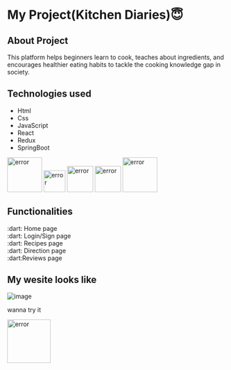 <h1>My Project(Kitchen Diaries)😇</h1>
<h2>About Project</h2>
<p>This platform helps beginners learn to cook, teaches about ingredients, and encourages healthier eating habits to tackle the cooking knowledge gap in society.  </p>
<h2>Technologies used</h2>
<ul>
  <li>Html</li>
  <li>Css</li>
  <li>JavaScript</li>
  <li>React</li>
  <li>Redux</li>
  <li>SpringBoot</li>
</ul>
<div>
  <img style="width:80px"src="https://cdn3d.iconscout.com/3d/free/thumb/free-html-5728485-4781249.png?f=webp" alt="error"/>
  <img style="width:50px"src="https://upload.wikimedia.org/wikipedia/commons/thumb/d/d5/CSS3_logo_and_wordmark.svg/1200px-CSS3_logo_and_wordmark.svg.png" alt="error"/>
  <img style="width:60px"src="https://www.freepnglogos.com/uploads/javascript-png/png-javascript-badge-picture-8.png" alt="error"/>
  <img style="width:60px"src="https://ionicframework.com/docs/icons/logo-react-icon.png" alt="error"/>
  <img style="width:80px"src="https://logodix.com/logo/1614302.png" alt="error"/>
</div>
<h2>Functionalities</h2>
 :dart: Home page<br>
 :dart: Login/Sign page<br>
 :dart: Recipes page<br>
 :dart: Direction page<br>
 :dart:Reviews page
 

 <h2>My wesite looks like</h2>

 ![image](https://github.com/Harshitha-reddy88/capstone_chitfunds_project/assets/119464978/b26cfd95-1c87-4b0e-b0aa-b32d564d0324)
 <p>wanna try it</p>
 <img style="width:100px" src="https://github.com/mayankchaudhary26/Cool-Readme-ideas/raw/master/data/giphy.gif"alt="error"/>
 
